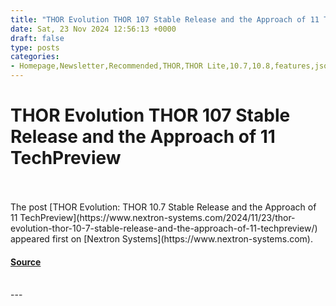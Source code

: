 ```yaml
---
title: "THOR Evolution THOR 107 Stable Release and the Approach of 11 TechPreview"
date: Sat, 23 Nov 2024 12:56:13 +0000
draft: false
type: posts
categories: 
- Homepage,Newsletter,Recommended,THOR,THOR Lite,10.7,10.8,features,json,plug-in,Release,stable,techpreview,thor
---
```

# THOR Evolution THOR 107 Stable Release and the Approach of 11 TechPreview

<br/>

<br/>
The post [THOR Evolution: THOR 10.7 Stable Release and the Approach of 11 TechPreview](https://www.nextron-systems.com/2024/11/23/thor-evolution-thor-10-7-stable-release-and-the-approach-of-11-techpreview/) appeared first on [Nextron Systems](https://www.nextron-systems.com).

#### [Source](https://www.nextron-systems.com/2024/11/23/thor-evolution-thor-10-7-stable-release-and-the-approach-of-11-techpreview/)

<br/>
---

